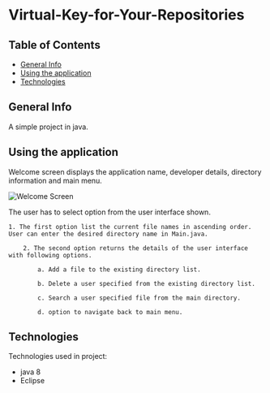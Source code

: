 # Virtual-Key-for-Your-Repositories

## Table of Contents

- [General Info](#general-info)
- [Using the application](#using-the-application)
- [Technologies](#technologies)

## General Info

A simple  project in java.

## Using the application

Welcome screen displays the application name, developer details, directory information and main menu.

<img alt = "Welcome Screen" src = "">

The user has to select option from the user interface shown.

    1. The first option list the current file names in ascending order. User can enter the desired directory name in Main.java.

        2. The second option returns the details of the user interface with following options.

            a. Add a file to the existing directory list.

            b. Delete a user specified from the existing directory list.

            c. Search a user specified file from the main directory.

            d. option to navigate back to main menu.

## Technologies

Technologies used in project:

- java 8
- Eclipse
